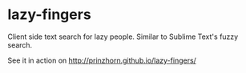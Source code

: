 lazy-fingers
============

Client side text search for lazy people. Similar to Sublime Text's fuzzy search.

See it in action on http://prinzhorn.github.io/lazy-fingers/

